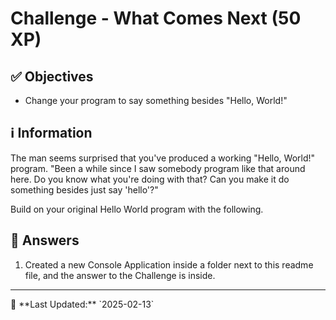 # Challenge - What Comes Next (50 XP)

## ✅ Objectives
- Change your program to say something besides "Hello, World!"

## ℹ️ Information
The man seems surprised that you've produced a working "Hello, World!" program. "Been a while since I saw somebody program like that around here. Do you know what you're doing with that? Can you make it do something besides just say 'hello'?"

Build on your original Hello World program with the following.

## 📖 Answers
1. Created a new Console Application inside a folder next to this readme file, and the answer to the Challenge is inside.

<hr>
📅 **Last Updated:** `2025-02-13`